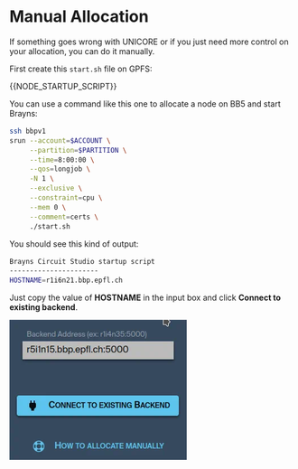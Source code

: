 # Manual Allocation

If something goes wrong with UNICORE or if you just need more control on your allocation,
you can do it manually.

First create this `start.sh` file on GPFS:

{{NODE_STARTUP_SCRIPT}}

You can use a command like this one to allocate a node on BB5 and start Brayns:

```bash
ssh bbpv1
srun --account=$ACCOUNT \
     --partition=$PARTITION \
     --time=8:00:00 \
     --qos=longjob \
     -N 1 \
     --exclusive \
     --constraint=cpu \
     --mem 0 \
     --comment=certs \
     ./start.sh
```

You should see this kind of output:

```bash
Brayns Circuit Studio startup script
----------------------
HOSTNAME=r1i6n21.bbp.epfl.ch
```

Just copy the value of **HOSTNAME** in the input box and click **Connect to existing backend**.

![start BCS](allocate-manually.webp)
